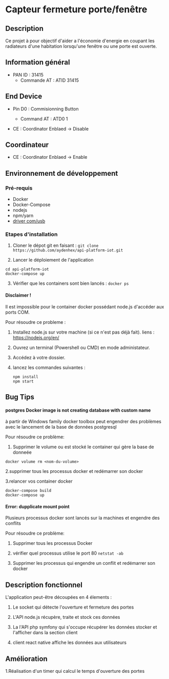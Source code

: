 # Capteur fermeture porte/fenêtre

## Description

Ce projet à pour objectif d'aider a l'économie d'energie en coupant les radiateurs d'une
habitation lorsqu'une fenêtre ou une porte est ouverte.

## Information général

* PAN  ID : 31415
  * Commande AT : ATID 31415
  
 ## End Device
 
* Pin D0 : Commisionning Button
  * Command AT : ATD0 1
  
* CE : Coordinator Enblaed -> Disable

## Coordinateur

* CE : Coordinator Enblaed -> Enable

## Environnement de développement

### Pré-requis

* Docker
* Docker-Compose
* nodejs
* npm/yarn
* [driver com/usb](https://www.silabs.com/products/development-tools/software/usb-to-uart-bridge-vcp-drivers)

### Etapes d'installation

1) Cloner le dépot git en faisant :
```git clone https://github.com/aydenhex/api-platform-iot.git```

2) Lancer le déploiement de l'application
```
cd api-platform-iot
docker-compose up
```

3) Vérifier que les containers sont bien lancés :
```docker ps```

#### Disclaimer !

Il est impossible pour le container docker possédant node.js d'accéder aux ports COM.

Pour résoudre ce probleme : 

 1) Installez  node.js sur votre machine (si ce n'est pas déjà fait).
    liens : https://nodejs.org/en/

 2) Ouvrez un terminal (Powershell ou CMD) en mode administateur.

 3) Accédez à votre dossier.

 4) lancez les commandes suivantes : 
    ```
    npm install
    npm start

    ```
 
## Bug Tips
#### postgres Docker image is not creating database with custom name


à partir de Windows family docker toolbox peut engendrer des problèmes avec le lancement de la base de données postgresql


Pour résoudre ce problème:

1) Supprimer le volume ou est stocké le container qui gère la base de donneée
```
docker volume rm <nom-du-volume>
```
2.supprimer tous les processus docker et redémarrer son docker

3.relancer vos container docker
```
docker-compose build
docker-compose up
```

#### Error: dupplicate mount point

Plusieurs  processus docker sont lancés sur la machines et engendre des conflits 

 Pour résoudre ce problème:
 1) Supprimer tous les processus Docker
 
 2) vérifier quel processus utilise le port 80
 ``
 netstat -ab
 ``
 3) Supprimer les processus qui engendre un conflit et redémarrer son docker
 
 
 
 ## Description fonctionnel
 
 L'application peut-être découpées en 4 élements :
 
 1. Le socket qui détecte l'ouverture et fermeture des portes
 
 2. L'API node.js  récupère, traite et stock ces données  
 
 3. La l'API php symfony qui s'occupe récupérer les données stocker et l'afficher dans la section client
 
 4. client react native affiche les données aux utilisateurs
 
 ## Amélioration
 
 1.Réalisation d'un timer qui calcul le temps d'ouverture des portes 